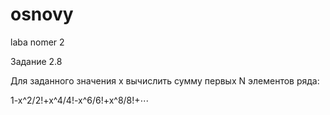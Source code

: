 # osnovy
laba nomer 2 

Задание 2.8


Для заданного значения x вычислить сумму первых N элементов ряда:


1-x^2/2!+x^4/4!-x^6/6!+x^8/8!+⋯
